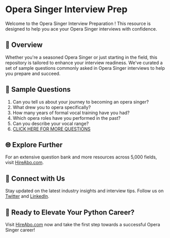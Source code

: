 # Opera Singer Interview Prep

Welcome to the Opera Singer Interview Preparation ! This resource is designed to help you ace your Opera Singer interviews with confidence.

## 🚀 Overview

Whether you're a seasoned Opera Singer or just starting in the field, this repository is tailored to enhance your interview readiness. We've curated a set of sample questions commonly asked in Opera Singer interviews to help you prepare and succeed.

## 📝 Sample Questions

1. Can you tell us about your journey to becoming an opera singer?
2. What drew you to opera specifically?
3. How many years of formal vocal training have you had?
4. Which opera roles have you performed in the past?
5. Can you describe your vocal range?
6. [CLICK HERE FOR MORE QUESTIONS](https://hireabo.com/job/16_1_24/Opera%20Singer)

## 🌐 Explore Further

For an extensive question bank and more resources across 5,000 fields, visit [HireAbo.com](https://www.hireabo.com).

## 📱 Connect with Us

Stay updated on the latest industry insights and interview tips. Follow us on [Twitter](https://twitter.com/hireabo) and [LinkedIn](https://www.linkedin.com/in/hire-abo-3609972a8/).

## 🚀 Ready to Elevate Your Python Career?

Visit [HireAbo.com](https://www.hireabo.com) now and take the first step towards a successful Opera Singer career!